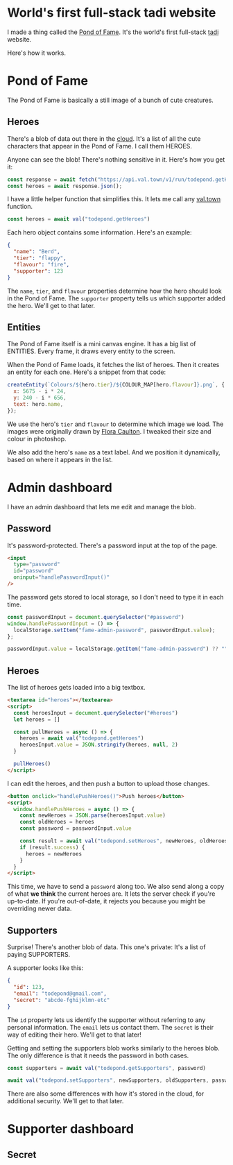# World's first full-stack tadi website

I made a thing called the [Pond of Fame](/fame). It's the world's first full-stack [tadi](/wikiblogarden/tadi-web/) website.

Here's how it works.

# Pond of Fame

The Pond of Fame is basically a still image of a bunch of cute creatures.

## Heroes

There's a blob of data out there in the [cloud](/wikiblogarden/better-computing/synchronising-data/). It's a list of all the cute characters that appear in the Pond of Fame. I call them HEROES.

Anyone can see the blob! There's nothing sensitive in it. Here's how you get it:

```js
const response = await fetch("https://api.val.town/v1/run/todepond.getHeroes");
const heroes = await response.json();
```

I have a little helper function that simplifies this. It lets me call any [val.town](https://val.town) function.

```js
const heroes = await val("todepond.getHeroes")
```

Each hero object contains some information. Here's an example:

```json
{
  "name": "Berd",
  "tier": "flappy",
  "flavour": "fire",
  "supporter": 123
}
```

The `name`, `tier`, and `flavour` properties determine how the hero should look in the Pond of Fame. The `supporter` property tells us which supporter added the hero. We'll get to that later.

## Entities

The Pond of Fame itself is a mini canvas engine. It has a big list of ENTITIES. Every frame, it draws every entity to the screen.

When the Pond of Fame loads, it fetches the list of heroes. Then it creates an entity for each one. Here's a snippet from that code:

```js
createEntity(`Colours/${hero.tier}/${COLOUR_MAP[hero.flavour]}.png`, {
  x: 5675 - i * 24,
  y: 240 - i * 656,
  text: hero.name,
});
```

We use the hero's `tier` and `flavour` to determine which image we load. The images were originally drawn by [Flora Caulton](https://floracaulton.com). I tweaked their size and colour in photoshop.

We also add the hero's `name` as a text label. And we position it dynamically, based on  where it appears in the list.

# Admin dashboard 

I have an admin dashboard that lets me edit and manage the blob.

## Password

It's password-protected. There's a password input at the top of the page.

```html
<input
  type="password"
  id="password"
  oninput="handlePasswordInput()"
/>
```

The password gets stored to local storage, so I don't need to type it in each time.

```js
const passwordInput = document.querySelector("#password")
window.handlePasswordInput = () => {
  localStorage.setItem("fame-admin-password", passwordInput.value);
};

passwordInput.value = localStorage.getItem("fame-admin-password") ?? ""
```

## Heroes

The list of heroes gets loaded into a big textbox.

```html
<textarea id="heroes"></textearea>
<script>
  const heroesInput = document.querySelector("#heroes")
  let heroes = []

  const pullHeroes = async () => {
    heroes = await val("todepond.getHeroes")
    heroesInput.value = JSON.stringify(heroes, null, 2)
  }

  pullHeroes()
</script>
```

I can edit the heroes, and then push a button to upload those changes.

```html
<button onclick="handlePushHeroes()">Push heroes</button>
<script>
  window.handlePushHeroes = async () => {
    const newHeroes = JSON.parse(heroesInput.value)
    const oldHeroes = heroes
    const password = passwordInput.value

    const result = await val("todepond.setHeroes", newHeroes, oldHeroes, password)
    if (result.success) {
      heroes = newHeroes
    }
  }
</script>
```

This time, we have to send a `password` along too. We also send along a copy of what **we think** the current heroes are. It lets the server check if you're up-to-date. If you're out-of-date, it rejects you because you might be overriding newer data.

## Supporters

Surprise! There's another blob of data. This one's private: It's a list of paying SUPPORTERS.

A supporter looks like this:

```json
{
  "id": 123,
  "email": "todepond@gmail.com",
  "secret": "abcde-fghijklmn-etc"
}
```

The `id` property lets us identify the supporter without referring to any personal information. The `email` lets us contact them. The `secret` is their way of editing their hero. We'll get to that later!

Getting and setting the supporters blob works similarly to the heroes blob. The only difference is that it needs the password in both cases.

```js
const supporters = await val("todepond.getSupporters", password)

await val("todepond.setSupporters", newSupporters, oldSupporters, password)
```

There are also some differences with how it's stored in the cloud, for additional security. We'll get to that later.

# Supporter dashboard

## Secret
